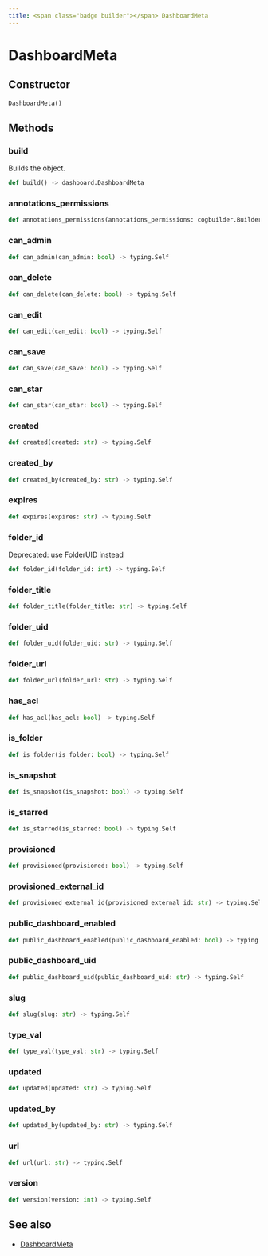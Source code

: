 ```yaml
---
title: <span class="badge builder"></span> DashboardMeta
---
```

# <span class="badge builder"></span> DashboardMeta

## Constructor

```python
DashboardMeta()
```
## Methods

### <span class="badge object-method"></span> build

Builds the object.

```python
def build() -> dashboard.DashboardMeta
```

### <span class="badge object-method"></span> annotations_permissions

```python
def annotations_permissions(annotations_permissions: cogbuilder.Builder[dashboard.AnnotationPermission]) -> typing.Self
```

### <span class="badge object-method"></span> can_admin

```python
def can_admin(can_admin: bool) -> typing.Self
```

### <span class="badge object-method"></span> can_delete

```python
def can_delete(can_delete: bool) -> typing.Self
```

### <span class="badge object-method"></span> can_edit

```python
def can_edit(can_edit: bool) -> typing.Self
```

### <span class="badge object-method"></span> can_save

```python
def can_save(can_save: bool) -> typing.Self
```

### <span class="badge object-method"></span> can_star

```python
def can_star(can_star: bool) -> typing.Self
```

### <span class="badge object-method"></span> created

```python
def created(created: str) -> typing.Self
```

### <span class="badge object-method"></span> created_by

```python
def created_by(created_by: str) -> typing.Self
```

### <span class="badge object-method"></span> expires

```python
def expires(expires: str) -> typing.Self
```

### <span class="badge object-method"></span> folder_id

Deprecated: use FolderUID instead

```python
def folder_id(folder_id: int) -> typing.Self
```

### <span class="badge object-method"></span> folder_title

```python
def folder_title(folder_title: str) -> typing.Self
```

### <span class="badge object-method"></span> folder_uid

```python
def folder_uid(folder_uid: str) -> typing.Self
```

### <span class="badge object-method"></span> folder_url

```python
def folder_url(folder_url: str) -> typing.Self
```

### <span class="badge object-method"></span> has_acl

```python
def has_acl(has_acl: bool) -> typing.Self
```

### <span class="badge object-method"></span> is_folder

```python
def is_folder(is_folder: bool) -> typing.Self
```

### <span class="badge object-method"></span> is_snapshot

```python
def is_snapshot(is_snapshot: bool) -> typing.Self
```

### <span class="badge object-method"></span> is_starred

```python
def is_starred(is_starred: bool) -> typing.Self
```

### <span class="badge object-method"></span> provisioned

```python
def provisioned(provisioned: bool) -> typing.Self
```

### <span class="badge object-method"></span> provisioned_external_id

```python
def provisioned_external_id(provisioned_external_id: str) -> typing.Self
```

### <span class="badge object-method"></span> public_dashboard_enabled

```python
def public_dashboard_enabled(public_dashboard_enabled: bool) -> typing.Self
```

### <span class="badge object-method"></span> public_dashboard_uid

```python
def public_dashboard_uid(public_dashboard_uid: str) -> typing.Self
```

### <span class="badge object-method"></span> slug

```python
def slug(slug: str) -> typing.Self
```

### <span class="badge object-method"></span> type_val

```python
def type_val(type_val: str) -> typing.Self
```

### <span class="badge object-method"></span> updated

```python
def updated(updated: str) -> typing.Self
```

### <span class="badge object-method"></span> updated_by

```python
def updated_by(updated_by: str) -> typing.Self
```

### <span class="badge object-method"></span> url

```python
def url(url: str) -> typing.Self
```

### <span class="badge object-method"></span> version

```python
def version(version: int) -> typing.Self
```

## See also

 * <span class="badge object-type-class"></span> [DashboardMeta](./object-DashboardMeta.md)

